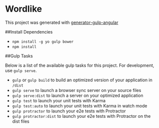 Wordlike
=======

This project was generated with [generator-gulp-angular](https://github.com/Swiip/generator-gulp-angular)

##Install Dependencies

* `npm install -g yo gulp bower`
* `npm install`

##Gulp Tasks

Below is a list of the available gulp tasks for this project. For development,
use `gulp serve`.

* `gulp` or `gulp build` to build an optimized version of your application in `/dist`
* `gulp serve` to launch a browser sync server on your source files
* `gulp serve:dist` to launch a server on your optimized application
* `gulp test` to launch your unit tests with Karma
* `gulp test:auto` to launch your unit tests with Karma in watch mode
* `gulp protractor` to launch your e2e tests with Protractor
* `gulp protractor:dist` to launch your e2e tests with Protractor on the dist files
